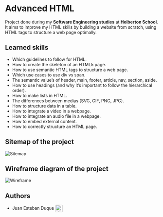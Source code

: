 # Advanced HTML
Project done during my **Software Engineering studies** at **Holberton School**. It aims to improve my HTML skills by building a website from scratch, using HTML tags to structure a web page optimally.

## Learned skills

* Which guidelines to follow for HTML.
* How to create the skeleton of an HTML5 page.
* How to use semantic HTML tags to structure a web page.
* Which use cases to use div vs span.
* The semantic value’s of header, main, footer, article, nav, section, aside.
* How to use headings (and why it’s important to follow the hierarchical order).
* How to make lists in HTML.
* The differences between medias (SVG, GIF, PNG, JPG).
* How to structure data in a table.
* How to integrate a video in a webpage.
* How to integrate an audio file in a webpage.
* How to embed external content.
* How to correctly structure an HTML page.

## Sitemap of the project
<img src="https://i.imgur.com/VuHIuN9.png" alt="Sitemap">

## Wireframe diagram of the project

<img src="https://i.imgur.com/0QwvTKv.png" alt="Wireframe">

## Authors

* Juan Esteban Duque <a href="https://github.com/Juanesduque1" rel="nofollow"><img align="center" alt="github" src="https://www.vectorlogo.zone/logos/github/github-tile.svg" height="24" /></a>
